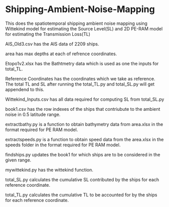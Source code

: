 # Shipping-Ambient-Noise-Mapping
This does the spatiotemporal shipping ambient noise mapping using Wittekind model for estimating the Source Level(SL) and 2D PE-RAM model for estimating the Transmission Loss(TL)

AIS_Old3.csv has the AIS data of 2209 ships.

area has max depths at each of refrence coordinates.

Etopo1v2.xlsx has the Bathtmetry data which is used as one the inputs for total_TL.

Reference Coordinates has the coordinates which we take as reference. The total TL and SL after running the total_TL.py and total_SL.py will get appendend to this.

Wittekind_Inputs.csv has all data required for computing SL from total_SL.py

book1.csv has the row indexes of the ships that contriubute to the ambient noise in 0.5 latitude range.

extractbathy.py is a function to obtain bathymetry data from area.xlsx in the format required for PE RAM model.

extractspeeds.py is a function to obtain speed data from the area.xlsx in the speeds folder in the format required for PE RAM model.

findships.py updates the book1 for which ships are to be considered in the given range.

mywittekind.py has the wittekind function.

total_SL.py calculates the cumulative SL contributed by the ships for each reference coordinate.

total_TL.py calculates the cumulative TL to be accounted for by the ships for each reference coordinate.
